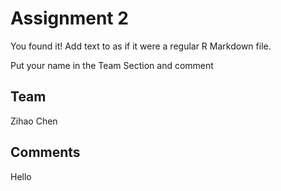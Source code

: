 # Assignment 2

You found it!  Add text to as if it were a regular R Markdown file.

Put your name in the Team Section and comment

## Team
Zihao Chen

## Comments
Hello
